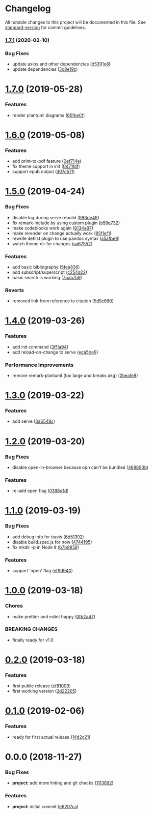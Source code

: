 # Changelog

All notable changes to this project will be documented in this file. See [standard-version](https://github.com/conventional-changelog/standard-version) for commit guidelines.

### [1.7.1](https://github.com/Symbitic/markbook/compare/v1.7.0...v1.7.1) (2020-02-10)


### Bug Fixes

* update axios and other dependencies ([d5391e8](https://github.com/Symbitic/markbook/commit/d5391e87c2a789c1b358a1b53a8fbc0369681df1))
* update dependencies ([3c8e19c](https://github.com/Symbitic/markbook/commit/3c8e19ce10fce87f25b2f7a35325df110c3dca5f))

<a name="1.7.0"></a>
# [1.7.0](https://github.com/Symbitic/markbook/compare/v1.6.0...v1.7.0) (2019-05-28)


### Features

* render plantuml diagrams ([65fbe0f](https://github.com/Symbitic/markbook/commit/65fbe0f))



<a name="1.6.0"></a>
# [1.6.0](https://github.com/Symbitic/markbook/compare/v1.5.0...v1.6.0) (2019-05-08)


### Features

* add print-to-pdf feature ([0ef714e](https://github.com/Symbitic/markbook/commit/0ef714e))
* fix theme support in init ([0471fdf](https://github.com/Symbitic/markbook/commit/0471fdf))
* support epub output ([d07c57f](https://github.com/Symbitic/markbook/commit/d07c57f))



<a name="1.5.0"></a>
# [1.5.0](https://github.com/Symbitic/markbook/compare/v1.4.0...v1.5.0) (2019-04-24)


### Bug Fixes

* disable log during serve rebuild ([993de49](https://github.com/Symbitic/markbook/commit/993de49))
* fix remark-include by using custom plugin ([b59e732](https://github.com/Symbitic/markbook/commit/b59e732))
* make codeblocks work again ([8134a87](https://github.com/Symbitic/markbook/commit/8134a87))
* make rerender on change actually work ([85f1ef1](https://github.com/Symbitic/markbook/commit/85f1ef1))
* rewrite deflist plugin to use pandoc syntax ([a5afbe9](https://github.com/Symbitic/markbook/commit/a5afbe9))
* watch theme dir for changes ([aa67552](https://github.com/Symbitic/markbook/commit/aa67552))


### Features

* add basic bibliography ([5fea836](https://github.com/Symbitic/markbook/commit/5fea836))
* add subscript/superscript ([c254d22](https://github.com/Symbitic/markbook/commit/c254d22))
* basic search is working ([75a57b9](https://github.com/Symbitic/markbook/commit/75a57b9))


### Reverts

* removed link from reference to citation ([5d9c680](https://github.com/Symbitic/markbook/commit/5d9c680))



<a name="1.4.0"></a>
# [1.4.0](https://github.com/Symbitic/markbook/compare/v1.3.0...v1.4.0) (2019-03-26)


### Features

* add init command ([3ff1a94](https://github.com/Symbitic/markbook/commit/3ff1a94))
* add reload-on-change to serve ([eda5be9](https://github.com/Symbitic/markbook/commit/eda5be9))


### Performance Improvements

* remove remark-plantuml (too large and breaks pkg) ([2beafe8](https://github.com/Symbitic/markbook/commit/2beafe8))



<a name="1.3.0"></a>
# [1.3.0](https://github.com/Symbitic/markbook/compare/v1.2.0...v1.3.0) (2019-03-22)

### Features

* add serve ([3a6548c](https://github.com/Symbitic/markbook/commit/3a6548c))

<a name="1.2.0"></a>

# [1.2.0](https://github.com/Symbitic/markbook/compare/v1.1.0...v1.2.0) (2019-03-20)

### Bug Fixes

* disable open-in-browser because opn can't be bundled ([469893b](https://github.com/Symbitic/markbook/commit/469893b))

### Features

* re-add open flag ([0388d1d](https://github.com/Symbitic/markbook/commit/0388d1d))

<a name="1.1.0"></a>

# [1.1.0](https://github.com/Symbitic/markbook/compare/v1.0.0...v1.1.0) (2019-03-19)

### Bug Fixes

* add debug info for travis ([6d51392](https://github.com/Symbitic/markbook/commit/6d51392))
* disable build.spec.js for now ([4744195](https://github.com/Symbitic/markbook/commit/4744195))
* fix mkdir -p in Node 8 ([b7b8859](https://github.com/Symbitic/markbook/commit/b7b8859))

### Features

* support 'open' flag ([ef9d940](https://github.com/Symbitic/markbook/commit/ef9d940))

<a name="1.0.0"></a>

# [1.0.0](https://github.com/Symbitic/markbook/compare/v0.2.0...v1.0.0) (2019-03-18)

### Chores

* make prettier and eslint happy ([0fb2a47](https://github.com/Symbitic/markbook/commit/0fb2a47))

### BREAKING CHANGES

* finally ready for v1.0

<a name="0.2.0"></a>

# [0.2.0](https://github.com/Symbitic/markbook/compare/v0.1.0...v0.2.0) (2019-03-18)

### Features

* first public release ([cf81009](https://github.com/Symbitic/markbook/commit/cf81009))
* first working version ([2d22205](https://github.com/Symbitic/markbook/commit/2d22205))

<a name="0.1.0"></a>

# [0.1.0](https://github.com/Symbitic/markbook/compare/v0.0.0...v0.1.0) (2019-02-06)

### Features

* ready for first actual release ([14d2c21](https://github.com/Symbitic/markbook/commit/14d2c21))

<a name="0.0.0"></a>

# 0.0.0 (2018-11-27)

### Bug Fixes

* **project:** add more linting and git checks ([1113862](https://github.com/Symbitic/markbook/commit/1113862))

### Features

* **project:** initial commit ([e6207ca](https://github.com/Symbitic/markbook/commit/e6207ca))
